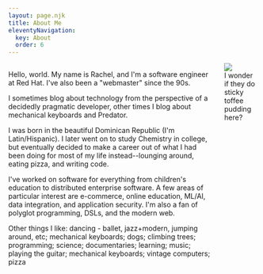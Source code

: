 ```yaml
---
layout: page.njk
title: About Me
eleventyNavigation:
  key: About
  order: 6
---
```


<div class="columns">
<div class="column is-three-quarters">

Hello, world. My name is Rachel, and I'm a software engineer at Red Hat. I've also been a "webmaster" since the 90s.

I sometimes blog about technology from the perspective of a decidedly pragmatic developer, other times I blog about mechanical keyboards and Predator.

I was born in the beautiful Dominican Republic (I'm Latin/Hispanic). I later went on to study Chemistry in college, but eventually decided to make a career out of what I had been doing for most of my life instead--lounging around, eating pizza, and writing code.

I've worked on software for everything from children's education to distributed enterprise software. A few areas of particular interest are e-commerce, online education, ML/AI, data integration, and application security. I'm also a fan of polyglot programming, DSLs, and the modern web.

<p class="marquee">
   <span>
   Other things I like: dancing - ballet, jazz+modern, jumping around, etc; mechanical keyboards; dogs; climbing trees; programming; science; documentaries; learning; music; playing the guitar; mechanical keyboards; vintage computers; pizza
   </span>
 </p>
</div>


<div class="column">
<div class="picture">
<div class="picture__border">
<img src="/img/photos/rachel-cropped.jpg">
<figcaption>I wonder if they do sticky toffee pudding here?</figcaption>
</div>
</div>
</div>
</div>



